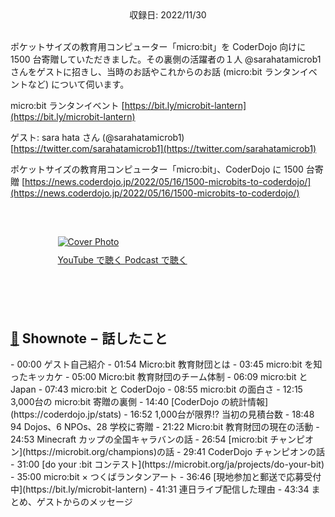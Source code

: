 <div style="text-align: center;">収録日: 2022/11/30</div><br>

ポケットサイズの教育用コンピューター「micro:bit」を CoderDojo 向けに 1500 台寄贈していただきました。その裏側の活躍者の１人 @sarahatamicrob1 さんをゲストに招きし、当時のお話やこれからのお話 (micro:bit ランタンイベントなど) について伺います。

micro:bit ランタンイベント
[https://bit.ly/microbit-lantern](https://bit.ly/microbit-lantern)

ゲスト: sara hata さん (@sarahatamicrob1)
[https://twitter.com/sarahatamicrob1](https://twitter.com/sarahatamicrob1)

ポケットサイズの教育用コンピューター「micro:bit」、CoderDojo に 1500 台寄贈
[https://news.coderdojo.jp/2022/05/16/1500-microbits-to-coderdojo/](https://news.coderdojo.jp/2022/05/16/1500-microbits-to-coderdojo/)

<br>

<div style="margin: 30px auto; max-width: 70%;">
  <a href='https://youtu.be/j4Us2yBqT2k' target='_blank' rel='noopenner'><img src="/podcasts/30.png" alt="Cover Photo" style="margin-bottom: 10px;"></a>
  <div class="btn-cover">
    <a class="btn-blue" style='padding: 12px 0px;' href="https://youtu.be/j4Us2yBqT2k" target='_blank' rel='noopenner'><i class="fa fa-youtube"></i> YouTube で聴く </a>
    <a class="btn-blue" style='padding: 12px 0px;' href="https://anchor.fm/coderdojo-japan/episodes/030---Microbit---CoderDojo-e1s61rm" target='_blank' rel='noopenner'><i class="fas fa-podcast"></i> Podcast で聴く </a>
  </div>
</div>


<h2 id='shownote' style='margin-top: 100px;'><a href='#shownote'>📝</a> Shownote − 話したこと</h2>
- 00:00 ゲスト自己紹介 
- 01:54 Micro:bit 教育財団とは
- 03:45 micro:bit を知ったキッカケ
- 05:00 Micro:bit 教育財団のチーム体制
- 06:09 micro:bit と Japan
- 07:43 micro:bit と CoderDojo 
- 08:55 micro:bit の面白さ
- 12:15 3,000台の micro:bit 寄贈の裏側
- 14:40 [CoderDojo の統計情報](https://coderdojo.jp/stats)
- 16:52 1,000台が限界!? 当初の見積台数
- 18:48 94 Dojos、6 NPOs、28 学校に寄贈
- 21:22 Micro:bit 教育財団の現在の活動
- 24:53 Minecraft カップの全国キャラバンの話
- 26:54 [micro:bit チャンピオン](https://microbit.org/champions)の話
- 29:41 CoderDojo チャンピオンの話
- 31:00 [do your :bit コンテスト](https://microbit.org/ja/projects/do-your-bit)
- 35:00 micro:bit × つくばランタンアート
- 36:46 [現地参加と郵送で応募受付中](https://bit.ly/microbit-lantern)
- 41:31 連日ライブ配信した理由
- 43:34 まとめ、ゲストからのメッセージ
